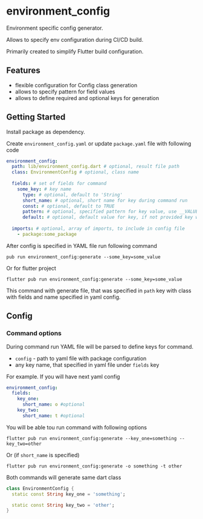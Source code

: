 # environment_config

Environment specific config generator.

Allows to specify env configuration during CI&#x2F;CD build.

Primarily created to simplify Flutter build configuration.

## Features

- flexible configuration for Config class generation
- allows to specify pattern for field values
- allows to define required and optional keys for generation

## Getting Started

Install package as dependency.

Create `environment_config.yaml` or update `package.yaml` file with following code

```yaml
environment_config:
  path: lib/environment_config.dart # optional, result file path
  class: EnvironmentConfig # optional, class name
  
  fields: # set of fields for command
    some_key: # key name
      type: # optional, default to 'String'
      short_name: # optional, short name for key during command run
      const: # optional, default to TRUE
      pattern: # optional, specified pattern for key value, use __VALUE__ to insert entered value anywhere in the pattern
      default: # optional, default value for key, if not provided key will be required during command run
      
  imports: # optional, array of imports, to include in config file
    - package:some_package
```

After config is specified in YAML file run following command

```
pub run environment_config:generate --some_key=some_value
```
Or for flutter project

```
flutter pub run environment_config:generate --some_key=some_value
```

This command with generate file, that was specified in `path` key with
class with fields and name specified in yaml config.

## Config

### Command options

During command run YAML file will be parsed to define keys for command.

- `config` - path to yaml file with package configuration
- any key name, that specified in yaml file under `fields` key

For example. If you will have next yaml config

```yaml
environment_config:
  fields:
    key_one:
      short_name: o #optional
    key_two:
      short_name: t #optional
```

You will be able tou run command with following options
```
flutter pub run environment_config:generate --key_one=something --key_two=other
```

Or (if `short_name` is specified)
```
flutter pub run environment_config:generate -o something -t other
```

Both commands will generate same dart class

```dart
class EnvironmentConfig {
  static const String key_one = 'something';

  static const String key_two = 'other';
}
```

